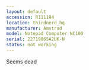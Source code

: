 ```yaml
---
layout: default
accession: R111194
location: thirdnerd_hq
manufacturer: Amstrad
model: Notepad Computer NC100
serial: 22719865A2UK-N
status: not working
---
```


Seems dead
